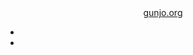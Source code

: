 ﻿<header>
  <a href="/">gunjo.org</a>
  <nav>
    <ul>
      <li><a href="https://bsky.app/profile/{{ site.did }}"><i class="fa-bluesky fa-2x"></i></a></li>
      <li><a href="https://github.com/{{ site.github }}"><i class="fa-github fa-2x"></i></a></li>
    </ul>
  </nav>
</header>
